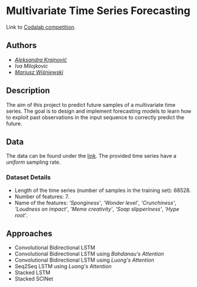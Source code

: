 # Multivariate Time Series Forecasting

Link to [Codalab competition](codalab.lisn.upsaclay.fr/competitions/621).

## Authors

- *[Aleksandra Krajnović](https://github.com/akrajnovic)*
- *Iva Milojkovic*
- *[Mariusz Wiśniewski](https://github.com/Nexer8)*

## Description

The aim of this project to predict future samples of a multivariate time series. The goal is to design and implement forecasting models to learn how to exploit past observations in the input sequence to correctly predict the future.

## Data

The data can be found under the [link](https://drive.google.com/drive/folders/14YIaBj7Hm9wjqc8notvB0gW4V8PHO8mR?usp=sharing). The provided time series have a *uniform* sampling rate.

### Dataset Details

- Length of the time series (number of samples in the training set): 68528.
- Number of features: 7.
- Name of the features: *'Sponginess'*, *'Wonder level'*, *'Crunchiness'*, *'Loudness on impact'*, *'Meme creativity'*, *'Soap slipperiness'*, *'Hype root'*.

## Approaches

- Convolutional Bidirectional LSTM
- Convolutional Bidirectional LSTM using *Bahdanau's Attention*
- Convolutional Bidirectional LSTM using *Luong's Attention*
- Seq2Seq LSTM using *Luong's Attention*
- Stacked LSTM
- Stacked SCINet
